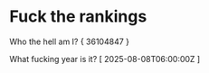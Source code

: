 # Fuck the rankings

Who the hell am I?
{ 36104847 }

What fucking year is it?
[ 2025-08-08T06:00:00Z ]
